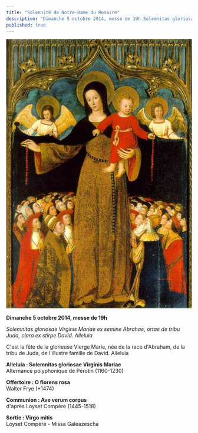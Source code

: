 ```yaml
---
title: "Solennité de Notre-Dame du Rosaire"
description: "Dimanche 5 octobre 2014, messe de 19h Solemnitas gloriosae Virginis Mariae ex semine Abrahae, ortae de tribu Juda, clara ex stirpe David. Alleluia C'est la fête de la glorieuse Vierge Marie, née de la race d'Abraham, de la tribu de Juda, de l'illustre..."
published: true
---
```


![](/images/2014-10-03-rosaire.jpg)

**Dimanche 5 octobre 2014, messe de 19h**

*Solemnitas gloriosae Virginis Mariae ex semine Abrahae, ortae de tribu Juda, clara ex stirpe David. Alleluia*

C'est la fête de la glorieuse Vierge Marie, née de la race d'Abraham, de la tribu de Juda, de l'illustre famille de David. Alleluia

**Alleluia : Solemnitas gloriosae Virginis Mariae**  
Alternance polyphonique de Pérotin (1160-1230)

**Offertoire : O florens rosa**  
Walter Frye (+1474)

**Communion : Ave verum corpus**  
d'après Loyset Compère (1445-1518)

**Sortie : Virgo mitis**  
Loyset Compère - Missa Galeazescha